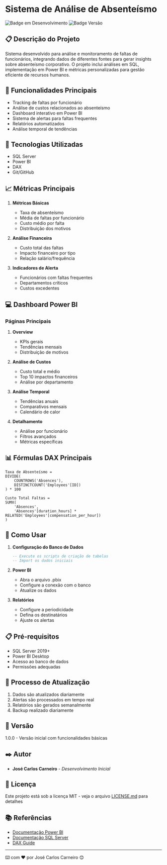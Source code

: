 # Sistema de Análise de Absenteísmo

![Badge em Desenvolvimento](https://img.shields.io/badge/Status-Em%20Desenvolvimento-green)
![Badge Versão](https://img.shields.io/badge/Versão-1.0.0-blue)

## 📋 Descrição do Projeto

Sistema desenvolvido para análise e monitoramento de faltas de funcionários, integrando dados de diferentes fontes para gerar insights sobre absenteísmo corporativo. O projeto inclui análises em SQL, implementação em Power BI e métricas personalizadas para gestão eficiente de recursos humanos.

## 🎯 Funcionalidades Principais

- Tracking de faltas por funcionário
- Análise de custos relacionados ao absenteísmo
- Dashboard interativo em Power BI
- Sistema de alertas para faltas frequentes
- Relatórios automatizados
- Análise temporal de tendências

## 🔧 Tecnologias Utilizadas

- SQL Server
- Power BI
- DAX
- Git/GitHub



## 📈 Métricas Principais

1. **Métricas Básicas**
   - Taxa de absenteísmo
   - Média de faltas por funcionário
   - Custo médio por falta
   - Distribuição dos motivos

2. **Análise Financeira**
   - Custo total das faltas
   - Impacto financeiro por tipo
   - Relação salário/frequência

3. **Indicadores de Alerta**
   - Funcionários com faltas frequentes
   - Departamentos críticos
   - Custos excedentes

## 💻 Dashboard Power BI

### Páginas Principais

1. **Overview**
   - KPIs gerais
   - Tendências mensais
   - Distribuição de motivos

2. **Análise de Custos**
   - Custo total e médio
   - Top 10 impactos financeiros
   - Análise por departamento

3. **Análise Temporal**
   - Tendências anuais
   - Comparativos mensais
   - Calendário de calor

4. **Detalhamento**
   - Análise por funcionário
   - Filtros avançados
   - Métricas específicas

## 📊 Fórmulas DAX Principais

```dax
Taxa de Absenteísmo = 
DIVIDE(
    COUNTROWS('Absences'),
    DISTINCTCOUNT('Employees'[ID])
) * 100

Custo Total Faltas = 
SUMX(
    'Absences',
    'Absences'[duration_hours] * RELATED('Employees'[compensation_per_hour])
)
```

## 🚀 Como Usar

1. **Configuração do Banco de Dados**
   ```sql
   -- Execute os scripts de criação de tabelas
   -- Import os dados iniciais
   ```

2. **Power BI**
   - Abra o arquivo .pbix
   - Configure a conexão com o banco
   - Atualize os dados

3. **Relatórios**
   - Configure a periodicidade
   - Defina os destinatários
   - Ajuste os alertas

## 📋 Pré-requisitos

- SQL Server 2019+
- Power BI Desktop
- Acesso ao banco de dados
- Permissões adequadas

## 🔄 Processo de Atualização

1. Dados são atualizados diariamente
2. Alertas são processados em tempo real
3. Relatórios são gerados semanalmente
4. Backup realizado diariamente

## 📌 Versão

1.0.0 - Versão inicial com funcionalidades básicas

## ✒️ Autor

* **José Carlos Carneiro** - *Desenvolvimento Inicial*

## 📄 Licença

Este projeto está sob a licença MIT - veja o arquivo [LICENSE.md](LICENSE.md) para detalhes



## 📚 Referências

* [Documentação Power BI](https://learn.microsoft.com/en-us/power-bi/)
* [Documentação SQL Server](https://learn.microsoft.com/en-us/sql/)
* [DAX Guide](https://dax.guide/)

---
⌨️ com ❤️ por José Carlos Carneiro 😊
